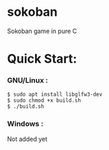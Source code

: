 # sokoban
Sokoban game in pure C

# Quick Start:

### GNU/Linux : <br/>
`$ sudo apt install libglfw3-dev` <br/>
`$ sudo chmod +x build.sh` <br/>
`$ ./build.sh` <br/>

### Windows :
Not added yet
